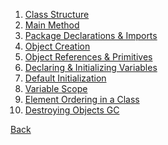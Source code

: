 1. [Class Structure](class-structure/README.md)
2. [Main Method](main-method/README.md)
3. [Package Declarations & Imports](package-imports/README.md)
4. [Object Creation](objects/README.md)
5. [Object References & Primitives](references-primitives/README.md)
6. [Declaring & Initializing Variables](declare-initialize-variables/README.md)
7. [Default Initialization]()
8. [Variable Scope]()
9. [Element Ordering in a Class]()
10. [Destroying Objects GC]()

[Back](../tree/1Z0-808)
